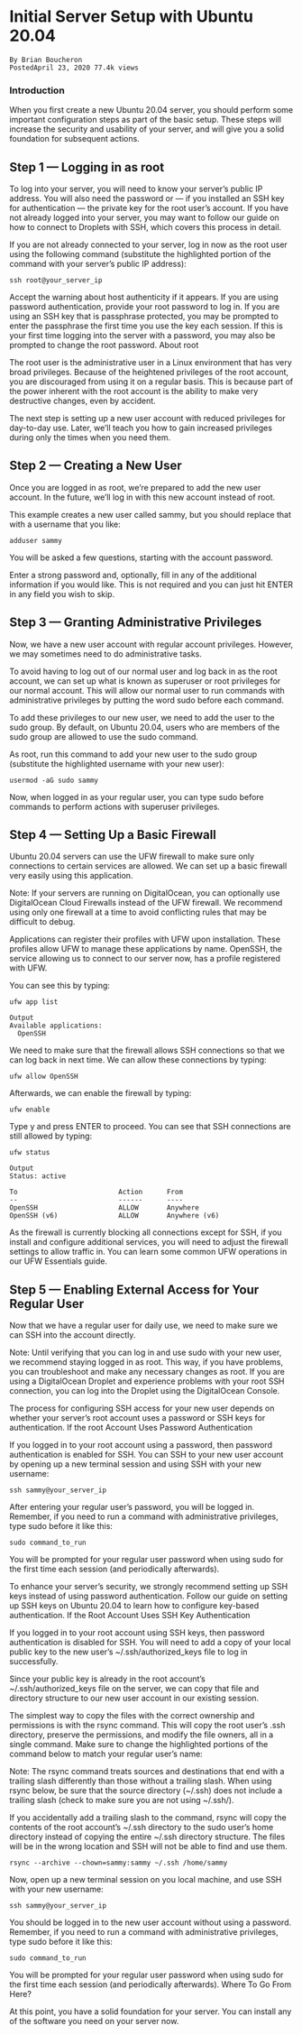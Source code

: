 # Initial Server Setup with Ubuntu 20.04

    By Brian Boucheron
    PostedApril 23, 2020 77.4k views

### Introduction

When you first create a new Ubuntu 20.04 server, you should perform some important configuration steps as part of the basic setup. These steps will increase the security and usability of your server, and will give you a solid foundation for subsequent actions.

## Step 1 — Logging in as root

To log into your server, you will need to know your server’s public IP address. You will also need the password or — if you installed an SSH key for authentication — the private key for the root user’s account. If you have not already logged into your server, you may want to follow our guide on how to connect to Droplets with SSH, which covers this process in detail.

If you are not already connected to your server, log in now as the root user using the following command (substitute the highlighted portion of the command with your server’s public IP address):

```
ssh root@your_server_ip
```

Accept the warning about host authenticity if it appears. If you are using password authentication, provide your root password to log in. If you are using an SSH key that is passphrase protected, you may be prompted to enter the passphrase the first time you use the key each session. If this is your first time logging into the server with a password, you may also be prompted to change the root password.
About root

The root user is the administrative user in a Linux environment that has very broad privileges. Because of the heightened privileges of the root account, you are discouraged from using it on a regular basis. This is because part of the power inherent with the root account is the ability to make very destructive changes, even by accident.

The next step is setting up a new user account with reduced privileges for day-to-day use. Later, we’ll teach you how to gain increased privileges during only the times when you need them.

## Step 2 — Creating a New User

Once you are logged in as root, we’re prepared to add the new user account. In the future, we’ll log in with this new account instead of root.

This example creates a new user called sammy, but you should replace that with a username that you like:

```
adduser sammy
```

You will be asked a few questions, starting with the account password.

Enter a strong password and, optionally, fill in any of the additional information if you would like. This is not required and you can just hit ENTER in any field you wish to skip.

## Step 3 — Granting Administrative Privileges

Now, we have a new user account with regular account privileges. However, we may sometimes need to do administrative tasks.

To avoid having to log out of our normal user and log back in as the root account, we can set up what is known as superuser or root privileges for our normal account. This will allow our normal user to run commands with administrative privileges by putting the word sudo before each command.

To add these privileges to our new user, we need to add the user to the sudo group. By default, on Ubuntu 20.04, users who are members of the sudo group are allowed to use the sudo command.

As root, run this command to add your new user to the sudo group (substitute the highlighted username with your new user):

```
usermod -aG sudo sammy
```

Now, when logged in as your regular user, you can type sudo before commands to perform actions with superuser privileges.

## Step 4 — Setting Up a Basic Firewall

Ubuntu 20.04 servers can use the UFW firewall to make sure only connections to certain services are allowed. We can set up a basic firewall very easily using this application.

Note: If your servers are running on DigitalOcean, you can optionally use DigitalOcean Cloud Firewalls instead of the UFW firewall. We recommend using only one firewall at a time to avoid conflicting rules that may be difficult to debug.

Applications can register their profiles with UFW upon installation. These profiles allow UFW to manage these applications by name. OpenSSH, the service allowing us to connect to our server now, has a profile registered with UFW.

You can see this by typing:

```
ufw app list
```
```
Output
Available applications:
  OpenSSH
```

We need to make sure that the firewall allows SSH connections so that we can log back in next time. We can allow these connections by typing:

```
ufw allow OpenSSH
```

Afterwards, we can enable the firewall by typing:

```
ufw enable
```

Type y and press ENTER to proceed. You can see that SSH connections are still allowed by typing:

```
ufw status
```

```
Output
Status: active

To                         Action      From
--                         ------      ----
OpenSSH                    ALLOW       Anywhere
OpenSSH (v6)               ALLOW       Anywhere (v6)
```

As the firewall is currently blocking all connections except for SSH, if you install and configure additional services, you will need to adjust the firewall settings to allow traffic in. You can learn some common UFW operations in our UFW Essentials guide.

## Step 5 — Enabling External Access for Your Regular User

Now that we have a regular user for daily use, we need to make sure we can SSH into the account directly.

Note: Until verifying that you can log in and use sudo with your new user, we recommend staying logged in as root. This way, if you have problems, you can troubleshoot and make any necessary changes as root. If you are using a DigitalOcean Droplet and experience problems with your root SSH connection, you can log into the Droplet using the DigitalOcean Console.

The process for configuring SSH access for your new user depends on whether your server’s root account uses a password or SSH keys for authentication.
If the root Account Uses Password Authentication

If you logged in to your root account using a password, then password authentication is enabled for SSH. You can SSH to your new user account by opening up a new terminal session and using SSH with your new username:

```
ssh sammy@your_server_ip
```

After entering your regular user’s password, you will be logged in. Remember, if you need to run a command with administrative privileges, type sudo before it like this:

```
sudo command_to_run
```

You will be prompted for your regular user password when using sudo for the first time each session (and periodically afterwards).

To enhance your server’s security, we strongly recommend setting up SSH keys instead of using password authentication. Follow our guide on setting up SSH keys on Ubuntu 20.04 to learn how to configure key-based authentication.
If the Root Account Uses SSH Key Authentication

If you logged in to your root account using SSH keys, then password authentication is disabled for SSH. You will need to add a copy of your local public key to the new user’s ~/.ssh/authorized_keys file to log in successfully.

Since your public key is already in the root account’s ~/.ssh/authorized_keys file on the server, we can copy that file and directory structure to our new user account in our existing session.

The simplest way to copy the files with the correct ownership and permissions is with the rsync command. This will copy the root user’s .ssh directory, preserve the permissions, and modify the file owners, all in a single command. Make sure to change the highlighted portions of the command below to match your regular user’s name:

Note: The rsync command treats sources and destinations that end with a trailing slash differently than those without a trailing slash. When using rsync below, be sure that the source directory (~/.ssh) does not include a trailing slash (check to make sure you are not using ~/.ssh/).

If you accidentally add a trailing slash to the command, rsync will copy the contents of the root account’s ~/.ssh directory to the sudo user’s home directory instead of copying the entire ~/.ssh directory structure. The files will be in the wrong location and SSH will not be able to find and use them.

```
rsync --archive --chown=sammy:sammy ~/.ssh /home/sammy
```

Now, open up a new terminal session on you local machine, and use SSH with your new username:

```
ssh sammy@your_server_ip
```

You should be logged in to the new user account without using a password. Remember, if you need to run a command with administrative privileges, type sudo before it like this:

```
sudo command_to_run
```

You will be prompted for your regular user password when using sudo for the first time each session (and periodically afterwards).
Where To Go From Here?

At this point, you have a solid foundation for your server. You can install any of the software you need on your server now.
